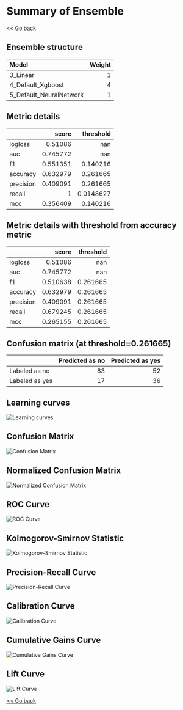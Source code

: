# Summary of Ensemble

[<< Go back](../README.md)


## Ensemble structure
| Model                   |   Weight |
|:------------------------|---------:|
| 3_Linear                |        1 |
| 4_Default_Xgboost       |        4 |
| 5_Default_NeuralNetwork |        1 |

## Metric details
|           |    score |   threshold |
|:----------|---------:|------------:|
| logloss   | 0.51086  | nan         |
| auc       | 0.745772 | nan         |
| f1        | 0.551351 |   0.140216  |
| accuracy  | 0.632979 |   0.261665  |
| precision | 0.409091 |   0.261665  |
| recall    | 1        |   0.0148627 |
| mcc       | 0.356409 |   0.140216  |


## Metric details with threshold from accuracy metric
|           |    score |   threshold |
|:----------|---------:|------------:|
| logloss   | 0.51086  |  nan        |
| auc       | 0.745772 |  nan        |
| f1        | 0.510638 |    0.261665 |
| accuracy  | 0.632979 |    0.261665 |
| precision | 0.409091 |    0.261665 |
| recall    | 0.679245 |    0.261665 |
| mcc       | 0.265155 |    0.261665 |


## Confusion matrix (at threshold=0.261665)
|                |   Predicted as no |   Predicted as yes |
|:---------------|------------------:|-------------------:|
| Labeled as no  |                83 |                 52 |
| Labeled as yes |                17 |                 36 |

## Learning curves
![Learning curves](learning_curves.png)
## Confusion Matrix

![Confusion Matrix](confusion_matrix.png)


## Normalized Confusion Matrix

![Normalized Confusion Matrix](confusion_matrix_normalized.png)


## ROC Curve

![ROC Curve](roc_curve.png)


## Kolmogorov-Smirnov Statistic

![Kolmogorov-Smirnov Statistic](ks_statistic.png)


## Precision-Recall Curve

![Precision-Recall Curve](precision_recall_curve.png)


## Calibration Curve

![Calibration Curve](calibration_curve_curve.png)


## Cumulative Gains Curve

![Cumulative Gains Curve](cumulative_gains_curve.png)


## Lift Curve

![Lift Curve](lift_curve.png)



[<< Go back](../README.md)
